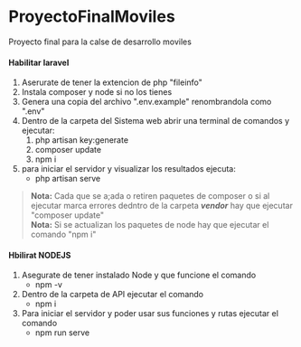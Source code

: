 # ProyectoFinalMoviles
Proyecto final para la calse de desarrollo moviles

#### Habilitar laravel
1. Aserurate de tener la extencion de php "fileinfo"
2. Instala composer y node si no los tienes
3. Genera una copia del archivo ".env.example" renombrandola como ".env"
4. Dentro de la carpeta del Sistema web abrir una terminal de comandos y ejecutar:
   1. php artisan key:generate
   2. composer update
   3. npm i
5. para iniciar el servidor y visualizar los resultados ejecuta:
   - php artisan serve
   
>**Nota:** Cada que se a;ada o retiren paquetes de composer o si al ejecutar marca errores dedntro de la carpeta ***vendor*** hay que ejecutar "composer update"  
>**Nota:** Si se actualizan los paquetes de node hay que ejecutar el comando "npm i"

#### Hbilirat NODEJS
1. Asegurate de tener instalado Node y que funcione el comando 
   - npm -v
2. Dentro de la carpeta de API ejecutar el comando
   - npm i
3. Para iniciar el servidor y poder usar sus funciones y rutas ejecutar el comando
   - npm run serve

